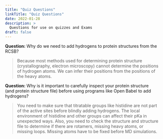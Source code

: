 ```yaml
---
title: "Quiz Questions"
linkTitle: "Quiz Questions"
date: 2022-01-28
description: >
  Questions for use on quizzes and Exams
draft: false
---
```


**Question:** Why do we need to add hydrogens to protein structures from the RCSB?

>Because most methods used for determining protein structure (crystallography, electron microscopy) cannot determine the positions of hydrogen atoms. We can infer their positions from the positions of the heavy atoms.

**Question:** Why is it important to carefully inspect your protein structure (and protein structure file) before using programs like Open Babel to add hydrogens?

>You need to make sure that titratable groups like histidine are not part of the active sites before blindly adding hydrogens. The local environment of histidine and other groups can affect their pKa in unexpected ways. Also, you need to check the structure and structure file to determine if there are rotamers, missing heavy atoms, or missing loops. Missing atoms have to be fixed before MD simulations.
